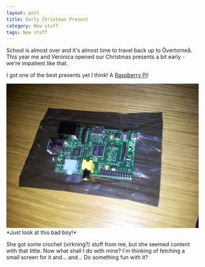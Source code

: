 ```yaml
---
layout: post
title: Early Christmas Present
category: New stuff
tags: New stuff
---
```



School is almost over and it's almost time to travel back up to Övertorneå. This year me and Veronica opened our Christmas presents a bit early - we're impatient like that.

I got one of the best presents yet I think! A [Raspberry Pi][]!

<img src="/images/christmas12.jpg" width="600" />  
*Just look at this bad boy!*

She got some crochet (virkning?) stuff from me, but she seemed content with that little. Now what shall I do with mine? I'm thinking of fetching a small screen for it and... and... Do something fun with it?

[Raspberry Pi]: http://www.raspberrypi.org/


